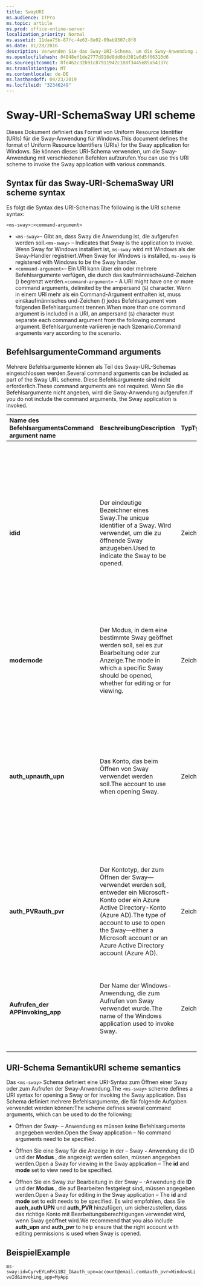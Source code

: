 ```yaml
---
title: SwayURI
ms.audience: ITPro
ms.topic: article
ms.prod: office-online-server
localization_priority: Normal
ms.assetid: 11daa75b-87fc-4e63-8e02-09ab9307c8f8
ms.date: 01/28/2016
description: Verwenden Sie das Sway-URI-Schema, um die Sway-Anwendung zu öffnen und eine Sway anzuzeigen oder zu bearbeiten.
ms.openlocfilehash: 04848ef1de2777d916d8dd8dd381e6d5f66310d6
ms.sourcegitcommit: 8fe462c32b91c87911942c188f3445e85a54137c
ms.translationtype: MT
ms.contentlocale: de-DE
ms.lasthandoff: 04/23/2019
ms.locfileid: "32346249"
---
```

# <a name="sway-uri-scheme"></a><span data-ttu-id="0e63b-103">Sway-URI-Schema</span><span class="sxs-lookup"><span data-stu-id="0e63b-103">Sway URI scheme</span></span>

<span data-ttu-id="0e63b-104">Dieses Dokument definiert das Format von Uniform Resource Identifier (URIs) für die Sway-Anwendung für Windows.</span><span class="sxs-lookup"><span data-stu-id="0e63b-104">This document defines the format of Uniform Resource Identifiers (URIs) for the Sway application for Windows.</span></span> <span data-ttu-id="0e63b-105">Sie können dieses URI-Schema verwenden, um die Sway-Anwendung mit verschiedenen Befehlen aufzurufen.</span><span class="sxs-lookup"><span data-stu-id="0e63b-105">You can use this URI scheme to invoke the Sway application with various commands.</span></span>

## <a name="sway-uri-scheme-syntax"></a><span data-ttu-id="0e63b-106">Syntax für das Sway-URI-Schema</span><span class="sxs-lookup"><span data-stu-id="0e63b-106">Sway URI scheme syntax</span></span>

<span data-ttu-id="0e63b-107">Es folgt die Syntax des URI-Schemas:</span><span class="sxs-lookup"><span data-stu-id="0e63b-107">The following is the URI scheme syntax:</span></span>

`<ms-sway>:<command-argument>`

- <span data-ttu-id="0e63b-108">`<ms-sway>`&ndash; Gibt an, dass Sway die Anwendung ist, die aufgerufen werden soll.</span><span class="sxs-lookup"><span data-stu-id="0e63b-108">`<ms-sway>` &ndash; Indicates that Sway is the application to invoke.</span></span> <span data-ttu-id="0e63b-109">Wenn Sway for Windows installiert ist, `ms-sway` wird mit Windows als der Sway-Handler registriert.</span><span class="sxs-lookup"><span data-stu-id="0e63b-109">When Sway for Windows is installed, `ms-sway` is registered with Windows to be the Sway handler.</span></span>
- <span data-ttu-id="0e63b-110">`<command-argument>`&ndash; Ein URI kann über ein oder mehrere Befehlsargumente verfügen, die durch das kaufmännische`&`und-Zeichen () begrenzt werden.</span><span class="sxs-lookup"><span data-stu-id="0e63b-110">`<command-argument>` &ndash; A URI might have one or more command arguments, delimited by the ampersand (`&`) character.</span></span> <span data-ttu-id="0e63b-111">Wenn in einem URI mehr als ein Command-Argument enthalten ist, muss ein`&`kaufmännisches und-Zeichen () jedes Befehlsargument vom folgenden Befehlsargument trennen.</span><span class="sxs-lookup"><span data-stu-id="0e63b-111">When more than one command argument is included in a URI, an ampersand (`&`) character must separate each command argument from the following command argument.</span></span> <span data-ttu-id="0e63b-112">Befehlsargumente variieren je nach Szenario.</span><span class="sxs-lookup"><span data-stu-id="0e63b-112">Command arguments vary according to the scenario.</span></span> 

## <a name="command-arguments"></a><span data-ttu-id="0e63b-113">Befehlsargumente</span><span class="sxs-lookup"><span data-stu-id="0e63b-113">Command arguments</span></span>

<span data-ttu-id="0e63b-114">Mehrere Befehlsargumente können als Teil des Sway-URL-Schemas eingeschlossen werden.</span><span class="sxs-lookup"><span data-stu-id="0e63b-114">Several command arguments can be included as part of the Sway URL scheme.</span></span> <span data-ttu-id="0e63b-115">Diese Befehlsargumente sind nicht erforderlich.</span><span class="sxs-lookup"><span data-stu-id="0e63b-115">These command arguments are not required.</span></span> <span data-ttu-id="0e63b-116">Wenn Sie die Befehlsargumente nicht angeben, wird die Sway-Anwendung aufgerufen.</span><span class="sxs-lookup"><span data-stu-id="0e63b-116">If you do not include the command arguments, the Sway application is invoked.</span></span>

|<span data-ttu-id="0e63b-117">Name des Befehlsarguments</span><span class="sxs-lookup"><span data-stu-id="0e63b-117">Command argument name</span></span>|<span data-ttu-id="0e63b-118">Beschreibung</span><span class="sxs-lookup"><span data-stu-id="0e63b-118">Description</span></span>|<span data-ttu-id="0e63b-119">Typ</span><span class="sxs-lookup"><span data-stu-id="0e63b-119">Type</span></span>|<span data-ttu-id="0e63b-120">Mögliche Werte</span><span class="sxs-lookup"><span data-stu-id="0e63b-120">Possible values</span></span>|<span data-ttu-id="0e63b-121">Pflichtfeld?</span><span class="sxs-lookup"><span data-stu-id="0e63b-121">Required?</span></span>|
|:-----|:-----|:-----|:-----|:-----|
|<span data-ttu-id="0e63b-122">**id**</span><span class="sxs-lookup"><span data-stu-id="0e63b-122">**id**</span></span>|<span data-ttu-id="0e63b-123">Der eindeutige Bezeichner eines Sway.</span><span class="sxs-lookup"><span data-stu-id="0e63b-123">The unique identifier of a Sway.</span></span> <span data-ttu-id="0e63b-124">Wird verwendet, um die zu öffnende Sway anzugeben.</span><span class="sxs-lookup"><span data-stu-id="0e63b-124">Used to indicate the Sway to be opened.</span></span>|<span data-ttu-id="0e63b-125">Zeichenfolge</span><span class="sxs-lookup"><span data-stu-id="0e63b-125">String</span></span>|<span data-ttu-id="0e63b-126">Ein gültiger eindeutiger Bezeichner für eine Sway.</span><span class="sxs-lookup"><span data-stu-id="0e63b-126">A valid unique identifier for a Sway.</span></span> <span data-ttu-id="0e63b-127">Die ID ist immer Teil der URL zu einem Sway.</span><span class="sxs-lookup"><span data-stu-id="0e63b-127">The id is always part of the URL to a Sway.</span></span><br/><br/><span data-ttu-id="0e63b-128">Beispielsweise ist `dBheQgVZ1RQBfiQU`die ID für die `https://sway.com/dBheQgVZ1RQBfiQU`folgende Sway.</span><span class="sxs-lookup"><span data-stu-id="0e63b-128">For example, for the following Sway `https://sway.com/dBheQgVZ1RQBfiQU`, the id is `dBheQgVZ1RQBfiQU`.</span></span><br/><br/><span data-ttu-id="0e63b-129">Wenn das mit der Sway-Anwendung verknüpfte Benutzerkonto über Bearbeitungsberechtigungen verfügt, öffnet die Anwendung die Sway im Bearbeitungsmodus.</span><span class="sxs-lookup"><span data-stu-id="0e63b-129">If the user account associated with the Sway application has edit permissions, the application opens the Sway in edit mode.</span></span> <span data-ttu-id="0e63b-130">Andernfalls öffnet die Anwendung die Sway im Ansichtsmodus.</span><span class="sxs-lookup"><span data-stu-id="0e63b-130">Otherwise, the application opens the Sway in view mode.</span></span>|<span data-ttu-id="0e63b-131">Nein</span><span class="sxs-lookup"><span data-stu-id="0e63b-131">No</span></span>|
|<span data-ttu-id="0e63b-132">**mode**</span><span class="sxs-lookup"><span data-stu-id="0e63b-132">**mode**</span></span>|<span data-ttu-id="0e63b-133">Der Modus, in dem eine bestimmte Sway geöffnet werden soll, sei es zur Bearbeitung oder zur Anzeige.</span><span class="sxs-lookup"><span data-stu-id="0e63b-133">The mode in which a specific Sway should be opened, whether for editing or for viewing.</span></span>|<span data-ttu-id="0e63b-134">Zeichenfolge</span><span class="sxs-lookup"><span data-stu-id="0e63b-134">String</span></span>|<span data-ttu-id="0e63b-135">Bearbeiten</span><span class="sxs-lookup"><span data-stu-id="0e63b-135">edit</span></span><br/><span data-ttu-id="0e63b-136">Ansicht</span><span class="sxs-lookup"><span data-stu-id="0e63b-136">view</span></span><br/><br/><span data-ttu-id="0e63b-137">**Hinweis**: Wenn keine **ID** angegeben wird, wird dieses Befehlsargument ignoriert.</span><span class="sxs-lookup"><span data-stu-id="0e63b-137">**NOTE**: If no **id** is specified, this command argument is ignored.</span></span>|<span data-ttu-id="0e63b-138">Nein</span><span class="sxs-lookup"><span data-stu-id="0e63b-138">No</span></span>|
|<span data-ttu-id="0e63b-139">**auth_upn**</span><span class="sxs-lookup"><span data-stu-id="0e63b-139">**auth_upn**</span></span>|<span data-ttu-id="0e63b-140">Das Konto, das beim Öffnen von Sway verwendet werden soll.</span><span class="sxs-lookup"><span data-stu-id="0e63b-140">The account to use when opening Sway.</span></span>|<span data-ttu-id="0e63b-141">Zeichenfolge</span><span class="sxs-lookup"><span data-stu-id="0e63b-141">String</span></span>|<span data-ttu-id="0e63b-142">Eine gültige e-Mail-Adresse.</span><span class="sxs-lookup"><span data-stu-id="0e63b-142">A valid email address.</span></span><br/><br/><span data-ttu-id="0e63b-143">Wenn die angegebene e-Mail-Adresse keinem Sway-Konto zugeordnet ist, fordert Sway den Benutzer auf, sich als der angegebene Benutzer anzumelden.</span><span class="sxs-lookup"><span data-stu-id="0e63b-143">If the specified email address is not associated with a Sway account, Sway asks the user to sign in as the specified user.</span></span><br/><br/><span data-ttu-id="0e63b-144">Wenn der Sway-Anwendung mehr als ein Konto zugeordnet ist und die angegebene e-Mail-Adresse vorhanden ist, wechselt die Sway-Anwendung zur Verwendung dieses Kontos, wenn Sie aufgerufen wird.</span><span class="sxs-lookup"><span data-stu-id="0e63b-144">If more than one account is associated with the Sway application and the specified email address exists, the Sway application switches to using that account when invoked.</span></span>|<span data-ttu-id="0e63b-145">Nein</span><span class="sxs-lookup"><span data-stu-id="0e63b-145">No</span></span>|
|<span data-ttu-id="0e63b-146">**auth\_PVR**</span><span class="sxs-lookup"><span data-stu-id="0e63b-146">**auth\_pvr**</span></span>|<span data-ttu-id="0e63b-147">Der Kontotyp, der zum Öffnen der Sway&mdash;verwendet werden soll, entweder ein Microsoft-Konto oder ein Azure Active Directory-Konto (Azure AD).</span><span class="sxs-lookup"><span data-stu-id="0e63b-147">The type of account to use to open the Sway&mdash;either a Microsoft account or an Azure Active Directory account (Azure AD).</span></span>|<span data-ttu-id="0e63b-148">Zeichenfolge</span><span class="sxs-lookup"><span data-stu-id="0e63b-148">String</span></span>|<span data-ttu-id="0e63b-149">WindowsLiveId – gibt an, dass das **auth\_-UPN** -Konto ein Microsoft-Konto ist.</span><span class="sxs-lookup"><span data-stu-id="0e63b-149">WindowsLiveId – Specifies that the **auth\_upn** account is a Microsoft account.</span></span><br/><br/><span data-ttu-id="0e63b-150">OrgId – gibt an, dass das **auth\_-UPN** -Konto ein Azure AD-Konto ist.</span><span class="sxs-lookup"><span data-stu-id="0e63b-150">OrgId – Specifies that the **auth\_upn** account is an Azure AD account.</span></span><br/><br/><span data-ttu-id="0e63b-151">Wenn kein **auth\_-UPN** angegeben wird, wird dieses Befehlsargument ignoriert.</span><span class="sxs-lookup"><span data-stu-id="0e63b-151">If no **auth\_upn** is specified, this command argument is ignored.</span></span>|<span data-ttu-id="0e63b-152">Nein</span><span class="sxs-lookup"><span data-stu-id="0e63b-152">No</span></span>|
|<span data-ttu-id="0e63b-153">**Aufrufen\_der APP**</span><span class="sxs-lookup"><span data-stu-id="0e63b-153">**invoking\_app**</span></span>|<span data-ttu-id="0e63b-154">Der Name der Windows-Anwendung, die zum Aufrufen von Sway verwendet wurde.</span><span class="sxs-lookup"><span data-stu-id="0e63b-154">The name of the Windows application used to invoke Sway.</span></span>|<span data-ttu-id="0e63b-155">Zeichenfolge</span><span class="sxs-lookup"><span data-stu-id="0e63b-155">String</span></span>|<span data-ttu-id="0e63b-156">Der Anzeigename der Windows-Anwendung, die verwendet wird, um Sway über das Sway-URL-Schema aufzurufen.</span><span class="sxs-lookup"><span data-stu-id="0e63b-156">The friendly name of the Windows application used to invoke Sway via the Sway URL scheme.</span></span><br/><br/><span data-ttu-id="0e63b-157">Der Zweck dieses Befehlsarguments ist die Telemetrie und Nachverfolgung.</span><span class="sxs-lookup"><span data-stu-id="0e63b-157">The purpose of this command argument is for telemetry and tracking.</span></span>|<span data-ttu-id="0e63b-158">Nein</span><span class="sxs-lookup"><span data-stu-id="0e63b-158">No</span></span>|

## <a name="uri-scheme-semantics"></a><span data-ttu-id="0e63b-159">URI-Schema Semantik</span><span class="sxs-lookup"><span data-stu-id="0e63b-159">URI scheme semantics</span></span>

<span data-ttu-id="0e63b-160">Das `<ms-sway>` Schema definiert eine URI-Syntax zum Öffnen einer Sway oder zum Aufrufen der Sway-Anwendung.</span><span class="sxs-lookup"><span data-stu-id="0e63b-160">The `<ms-sway>` scheme defines a URI syntax for opening a Sway or for invoking the Sway application.</span></span> <span data-ttu-id="0e63b-161">Das Schema definiert mehrere Befehlsargumente, die für folgende Aufgaben verwendet werden können:</span><span class="sxs-lookup"><span data-stu-id="0e63b-161">The scheme defines several command arguments, which can be used to do the following:</span></span> 

- <span data-ttu-id="0e63b-162">Öffnen der Sway- &ndash; Anwendung es müssen keine Befehlsargumente angegeben werden.</span><span class="sxs-lookup"><span data-stu-id="0e63b-162">Open the Sway application &ndash; No command arguments need to be specified.</span></span> 

- <span data-ttu-id="0e63b-163">Öffnen Sie eine Sway für die Anzeige in der &ndash; Sway **-** Anwendung die ID und der **Modus** , die angezeigt werden sollen, müssen angegeben werden.</span><span class="sxs-lookup"><span data-stu-id="0e63b-163">Open a Sway for viewing in the Sway application &ndash; The **id** and **mode** set to view need to be specified.</span></span> 

- <span data-ttu-id="0e63b-164">Öffnen Sie ein Sway zur Bearbeitung in der Sway &ndash; -Anwendung die **ID** und der **Modus** , die auf Bearbeiten festgelegt sind, müssen angegeben werden.</span><span class="sxs-lookup"><span data-stu-id="0e63b-164">Open a Sway for editing in the Sway application &ndash; The **id** and **mode** set to edit needs to be specified.</span></span> <span data-ttu-id="0e63b-165">Es wird empfohlen, dass Sie **auch\_auth UPN** und **auth\_PVR** hinzufügen, um sicherzustellen, dass das richtige Konto mit Bearbeitungsberechtigungen verwendet wird, wenn Sway geöffnet wird.</span><span class="sxs-lookup"><span data-stu-id="0e63b-165">We recommend that you also include **auth\_upn** and **auth\_pvr** to help ensure that the right account with editing permissions is used when Sway is opened.</span></span>  

## <a name="example"></a><span data-ttu-id="0e63b-166">Beispiel</span><span class="sxs-lookup"><span data-stu-id="0e63b-166">Example</span></span>

`ms-sway:id=CyrvEYLmFKi1B2_I&auth_upn=account@email.com&auth_pvr=WindowsLiveId&invoking_app=MyApp` 


